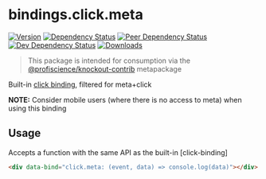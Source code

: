 # bindings.click.meta

[![Version][npm-version-shield]][npm]
[![Dependency Status][david-dm-shield]][david-dm]
[![Peer Dependency Status][david-dm-peer-shield]][david-dm-peer]
[![Dev Dependency Status][david-dm-dev-shield]][david-dm-dev]
[![Downloads][npm-stats-shield]][npm-stats]

[david-dm]: https://david-dm.org/Profiscience/knockout-contrib?path=packages/bindings.click.meta
[david-dm-shield]: https://david-dm.org/Profiscience/knockout-contrib/status.svg?path=packages/bindings.click.meta
[david-dm-peer]: https://david-dm.org/Profiscience/knockout-contrib?path=packages/bindings.click.meta&type=peer
[david-dm-peer-shield]: https://david-dm.org/Profiscience/knockout-contrib/peer-status.svg?path=packages/bindings.click.meta
[david-dm-dev]: https://david-dm.org/Profiscience/knockout-contrib?path=packages/bindings.click.meta&type=dev
[david-dm-dev-shield]: https://david-dm.org/Profiscience/knockout-contrib/dev-status.svg?path=packages/bindings.click.meta
[npm]: https://www.npmjs.com/package/@profiscience/knockout-contrib-bindings-click-meta
[npm-version-shield]: https://img.shields.io/npm/v/@profiscience/knockout-contrib-bindings-click-meta.svg
[npm-stats]: http://npm-stat.com/charts.html?package=@profiscience/knockout-contrib-bindings-click-meta&author=&from=&to=
[npm-stats-shield]: https://img.shields.io/npm/dt/@profiscience/knockout-contrib-bindings-click-meta.svg?maxAge=2592000

> This package is intended for consumption via the [@profiscience/knockout-contrib] metapackage

Built-in [click binding], filtered for meta+click

**NOTE:** Consider mobile users (where there is no access to meta) when using this binding

## Usage

Accepts a function with the same API as the built-in [click-binding]

```html
<div data-bind="click.meta: (event, data) => console.log(data)"></div>
```

[@profiscience/knockout-contrib]: https://github.com/Profiscience/knockout-contrib
[click binding]: https://knockoutjs.com/documentation/click-binding.html
